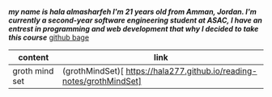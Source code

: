 ***my name is hala almasharfeh I'm 21 years old from Amman, Jordan.
I'm currently a second-year software engineering student at ASAC, I have an entrest in programming and web development that why I decided to take this course***
[github bage](https://github.com/hala277)

content | link
------------ | -------------
groth mind set| (grothMindSet)[ https://hala277.github.io/reading-notes/grothMindSet]











